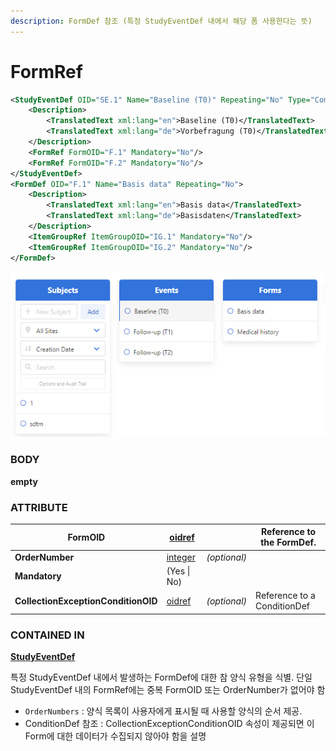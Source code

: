 ```yaml
---
description: FormDef 참조 (특정 StudyEventDef 내에서 해당 폼 사용한다는 뜻)
---
```


# FormRef



```xml
<StudyEventDef OID="SE.1" Name="Baseline (T0)" Repeating="No" Type="Common">
    <Description>
        <TranslatedText xml:lang="en">Baseline (T0)</TranslatedText>
        <TranslatedText xml:lang="de">Vorbefragung (T0)</TranslatedText>
    </Description>
    <FormRef FormOID="F.1" Mandatory="No"/>
    <FormRef FormOID="F.2" Mandatory="No"/>
</StudyEventDef>
<FormDef OID="F.1" Name="Basis data" Repeating="No">
    <Description>
        <TranslatedText xml:lang="en">Basis data</TranslatedText>
        <TranslatedText xml:lang="de">Basisdaten</TranslatedText>
    </Description>
    <ItemGroupRef ItemGroupOID="IG.1" Mandatory="No"/>
    <ItemGroupRef ItemGroupOID="IG.2" Mandatory="No"/>
</FormDef>
```

![Form 참조](<../../../../.gitbook/assets/화면 캡처 2022-06-29 210038.png>)



### BODY

**empty**



### ATTRIBUTE

| **FormOID**                         | [oidref](../../../datatype.md)  |              | Reference to the FormDef.   |
| ----------------------------------- | ------------------------------- | ------------ | --------------------------- |
| **OrderNumber**                     | [integer](../../../datatype.md) | _(optional)_ |                             |
| **Mandatory**                       | (Yes \| No)                     |              |                             |
| **CollectionExceptionConditionOID** | [oidref](../../../datatype.md)  | _(optional)_ | Reference to a ConditionDef |



### CONTAINED IN

****[**StudyEventDef**](./)****



특정 StudyEventDef 내에서 발생하는 FormDef에 대한 참 양식 유형을 식별. 단일 StudyEventDef 내의 FormRef에는 중복 FormOID 또는 OrderNumber가 없어야 함

* `OrderNumbers` : 양식 목록이 사용자에게 표시될 때 사용할 양식의 순서 제공.
* ConditionDef 참조 : CollectionExceptionConditionOID 속성이 제공되면 이 Form에 대한 데이터가 수집되지 않아야 함을 설명

